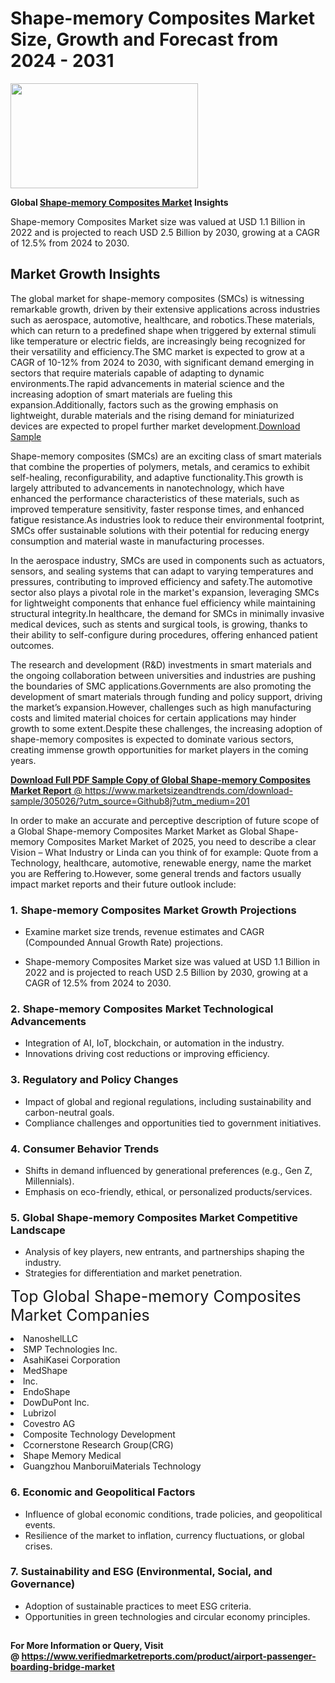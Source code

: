<H1>Shape-memory Composites Market Size, Growth and Forecast from 2024 - 2031</H1><img class="aligncenter size-medium wp-image-584254" src="https://thirdeyenews.in/wp-content/uploads/2024/09/Global-Market-Research-300x168.jpeg" alt="" width="300" height="168" /><p><strong>Global&nbsp;<a href="https://www.marketsizeandtrends.com/download-sample/305026/?utm_source=Github8j?utm_medium=201">Shape-memory Composites Market</a> Insights</strong></p><p>Shape-memory Composites Market size was valued at USD 1.1 Billion in 2022 and is projected to reach USD 2.5 Billion by 2030, growing at a CAGR of 12.5% from 2024 to 2030.</p><p><h2>Market Growth Insights</h2> <p>The global market for shape-memory composites (SMCs) is witnessing remarkable growth, driven by their extensive applications across industries such as aerospace, automotive, healthcare, and robotics.These materials, which can return to a predefined shape when triggered by external stimuli like temperature or electric fields, are increasingly being recognized for their versatility and efficiency.The SMC market is expected to grow at a CAGR of 10-12% from 2024 to 2030, with significant demand emerging in sectors that require materials capable of adapting to dynamic environments.The rapid advancements in material science and the increasing adoption of smart materials are fueling this expansion.Additionally, factors such as the growing emphasis on lightweight, durable materials and the rising demand for miniaturized devices are expected to propel further market development.<a href="#" class="download-sample">Download Sample</a></p> <p>Shape-memory composites (SMCs) are an exciting class of smart materials that combine the properties of polymers, metals, and ceramics to exhibit self-healing, reconfigurability, and adaptive functionality.This growth is largely attributed to advancements in nanotechnology, which have enhanced the performance characteristics of these materials, such as improved temperature sensitivity, faster response times, and enhanced fatigue resistance.As industries look to reduce their environmental footprint, SMCs offer sustainable solutions with their potential for reducing energy consumption and material waste in manufacturing processes.</p> <p>In the aerospace industry, SMCs are used in components such as actuators, sensors, and sealing systems that can adapt to varying temperatures and pressures, contributing to improved efficiency and safety.The automotive sector also plays a pivotal role in the market's expansion, leveraging SMCs for lightweight components that enhance fuel efficiency while maintaining structural integrity.In healthcare, the demand for SMCs in minimally invasive medical devices, such as stents and surgical tools, is growing, thanks to their ability to self-configure during procedures, offering enhanced patient outcomes.</p> <p>The research and development (R&D) investments in smart materials and the ongoing collaboration between universities and industries are pushing the boundaries of SMC applications.Governments are also promoting the development of smart materials through funding and policy support, driving the market’s expansion.However, challenges such as high manufacturing costs and limited material choices for certain applications may hinder growth to some extent.Despite these challenges, the increasing adoption of shape-memory composites is expected to dominate various sectors, creating immense growth opportunities for market players in the coming years.</p> <a href="#" class="get-more"></p><p><span class=""><strong>Download Full PDF Sample Copy of Global Shape-memory Composites Market Report</strong> @ <a href="https://www.marketsizeandtrends.com/download-sample/305026/?utm_source=Github8j?utm_medium=201" target="_blank">https://www.marketsizeandtrends.com/download-sample/305026/?utm_source=Github8j?utm_medium=201</a></span></p><p>In order to make an accurate and perceptive description of future scope of a Global&nbsp;Shape-memory Composites Market Market as Global&nbsp;Shape-memory Composites Market Market of 2025, you need to describe a clear Vision &ndash; What Industry or Linda can you think of for example: Quote from a Technology, healthcare, automotive, renewable energy, name the market you are Reffering to.However, some general trends and factors usually impact market reports and their future outlook include:</p><h3>1.&nbsp;<strong>Shape-memory Composites Market Growth Projections</strong></h3><ul><li>Examine market size trends, revenue estimates and CAGR (Compounded Annual Growth Rate) projections.</li><li><p>Shape-memory Composites Market size was valued at USD 1.1 Billion in 2022 and is projected to reach USD 2.5 Billion by 2030, growing at a CAGR of 12.5% from 2024 to 2030.</p></li></ul><h3>2.&nbsp;<strong>Shape-memory Composites Market Technological Advancements</strong></h3><ul><li>Integration of AI, IoT, blockchain, or automation in the industry.</li><li>Innovations driving cost reductions or improving efficiency.</li></ul><h3>3.&nbsp;<strong>Regulatory and Policy Changes</strong></h3><ul><li>Impact of global and regional regulations, including sustainability and carbon-neutral goals.</li><li>Compliance challenges and opportunities tied to government initiatives.</li></ul><h3>4.&nbsp;<strong>Consumer Behavior Trends</strong></h3><ul><li>Shifts in demand influenced by generational preferences (e.g., Gen Z, Millennials).</li><li>Emphasis on eco-friendly, ethical, or personalized products/services.</li></ul><h3>5.&nbsp;<strong>Global Shape-memory Composites Market Competitive Landscape</strong></h3><ul><li>Analysis of key players, new entrants, and partnerships shaping the industry.</li><li>Strategies for differentiation and market penetration.</li></ul><p data-pm-slice="1 1 []"><span style="color: inherit; font-family: inherit; font-size: 25px;">Top Global Shape-memory Composites Market Companies</span></p><div class="" data-test-id=""><p><li>NanoshelLLC</li><li> SMP Technologies Inc.</li><li> AsahiKasei Corporation</li><li> MedShape</li><li> lnc.</li><li> EndoShape</li><li> DowDuPont lnc.</li><li> Lubrizol</li><li> Covestro AG</li><li> Composite Technology Development</li><li> Ccornerstone Research Group(CRG)</li><li> Shape Memory Medical</li><li> Guangzhou ManboruiMaterials Technology</li></p></div><h3>6.&nbsp;<strong>Economic and Geopolitical Factors</strong></h3><ul><li>Influence of global economic conditions, trade policies, and geopolitical events.</li><li>Resilience of the market to inflation, currency fluctuations, or global crises.</li></ul><h3>7.&nbsp;<strong>Sustainability and ESG (Environmental, Social, and Governance)</strong></h3><ul><li>Adoption of sustainable practices to meet ESG criteria.</li><li>Opportunities in green technologies and circular economy principles.</li></ul><h2><strong style="font-size: 14px;">For More Information or Query, Visit @&nbsp;</strong><a style="background-color: #ffffff; font-size: 14px;" href="https://www.marketsizeandtrends.com/report/shape-memory-composites-market/" target="_blank">https://www.verifiedmarketreports.com/product/airport-passenger-boarding-bridge-market</a></h2>